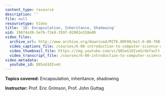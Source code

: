 ```yaml
---
content_type: resource
description: ''
file: null
resourcetype: Video
title: '16: Encapsulation, Inheritance, Shadowing'
uid: 19674a30-5e76-f2e9-3597-82082e318e08
video_files:
  archive_url: http://www.archive.org/download/MIT6.00F08/mit-6-00-f08-lec16_300k.mp4
  video_captions_file: /courses/6-00-introduction-to-computer-science-and-programming-fall-2008/6b564a3f88fd54038154451339204665_Q8SoG1OIveU.vtt
  video_thumbnail_file: https://img.youtube.com/vi/Q8SoG1OIveU/default.jpg
  video_transcript_file: /courses/6-00-introduction-to-computer-science-and-programming-fall-2008/7e12959bda665194a495fa47844581bc_Q8SoG1OIveU.pdf
video_metadata:
  youtube_id: Q8SoG1OIveU
---
```


**Topics covered:** Encapsulation, inheritance, shadowing

**Instructor:** Prof. Eric Grimson, Prof. John Guttag